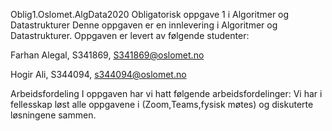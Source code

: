 
Oblig1.Oslomet.AlgData2020 Obligatorisk oppgave 1 i Algoritmer og Datastrukturer Denne oppgaven er en innlevering i Algoritmer og Datastrukturer. Oppgaven er levert av følgende studenter:

Farhan Alegal, S341869, S341869@oslomet.no

Hogir Ali, S344094, s344094@oslomet.no

Arbeidsfordeling I oppgaven har vi hatt følgende arbeidsfordelinger: Vi har i fellesskap løst alle oppgavene i (Zoom,Teams,fysisk møtes) og diskuterte løsningene sammen.
